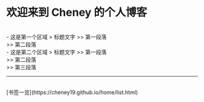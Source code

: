 # 欢迎来到 Cheney 的个人博客
  
</br>
- 这是第一个区域
> 标题文字
>> 第一段落</br>
>> 第二段落
  
</br>
- 这是第二个区域
> 标题文字
>> 第一段落</br>
>> 第二段落</br>
>> 第三段落

</br>

---

</br>
[书签一览](https://cheney19.github.io/home/list.html)
